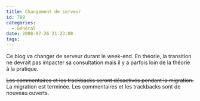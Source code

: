 ```yaml
---
title: Changement de serveur
id: 789
categories:
  - Général
date: 2008-07-26 21:23:08
tags:
---
```


Ce blog va changer de serveur durant le week-end. En théorie, la transition ne devrait pas impacter sa consultation mais il y a parfois loin de la théorie à la pratique.

<del>Les commentaires et les trackbacks seront désactivés pendant la migration.</del> La migration est terminée. Les commentaires et les trackbacks sont de nouveau ouverts.
